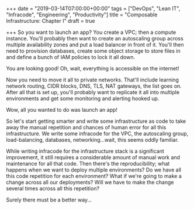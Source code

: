 +++
date = "2019-03-14T07:00:00+00:00"
tags = ["DevOps", "Lean IT", "Infracode", "Engineering", "Productivity"]
title = "Composable Infrastructure: Chapter I"
draft = true

+++
So you want to launch an app? You create a VPC; then a compute instance. You'll probably then want to create an autoscaling group across multiple availability zones and put a load balancer in front of it. You'll then need to provision databases, create some object storage to store files in and define a bunch of IAM policies to lock it all down.

You are looking good! Oh, wait, everything is accessible on the internet!

Now you need to move it all to private networks. That'll include learning network routing, CIDR blocks, DNS, TLS, NAT gateways, the list goes on. After all that is set up, you'll probably want to replicate it all into multiple environments and get some monitoring and alerting hooked up.

Wow, all you wanted to do was launch an app!

So let's start getting smarter and write some infrastructure as code to take away the manual repetition and chances of human error for all this infrastructure. We write some infracode for the VPC, the autoscaling group, load-balancing, databases, networking...wait, this seems oddly familiar.

While writing infracode for the infrastructure stack is a significant improvement, it still requires a considerable amount of manual work and maintenance for all that code. Then there's the reproducibility; what happens when we want to deploy multiple environments? Do we have all this code repetition for each environment? What if we're going to make a change across all our deployments? Will we have to make the change several times across all this repetition?

Surely there must be a better way...